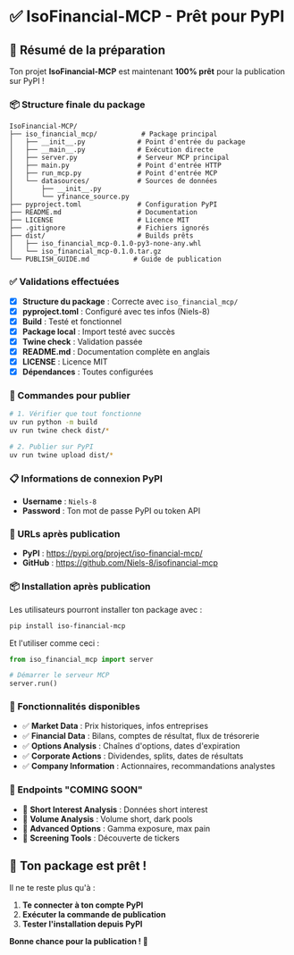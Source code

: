 # ✅ IsoFinancial-MCP - Prêt pour PyPI

## 🎯 Résumé de la préparation

Ton projet **IsoFinancial-MCP** est maintenant **100% prêt** pour la publication sur PyPI !

### 📦 Structure finale du package

```
IsoFinancial-MCP/
├── iso_financial_mcp/           # Package principal
│   ├── __init__.py             # Point d'entrée du package
│   ├── __main__.py             # Exécution directe
│   ├── server.py               # Serveur MCP principal
│   ├── main.py                 # Point d'entrée HTTP
│   ├── run_mcp.py              # Point d'entrée MCP
│   └── datasources/            # Sources de données
│       ├── __init__.py
│       └── yfinance_source.py
├── pyproject.toml              # Configuration PyPI
├── README.md                   # Documentation
├── LICENSE                     # Licence MIT
├── .gitignore                  # Fichiers ignorés
├── dist/                       # Builds prêts
│   ├── iso_financial_mcp-0.1.0-py3-none-any.whl
│   └── iso_financial_mcp-0.1.0.tar.gz
└── PUBLISH_GUIDE.md           # Guide de publication
```

### ✅ Validations effectuées

- [x] **Structure du package** : Correcte avec `iso_financial_mcp/`
- [x] **pyproject.toml** : Configuré avec tes infos (Niels-8)
- [x] **Build** : Testé et fonctionnel
- [x] **Package local** : Import testé avec succès
- [x] **Twine check** : Validation passée
- [x] **README.md** : Documentation complète en anglais
- [x] **LICENSE** : Licence MIT
- [x] **Dépendances** : Toutes configurées

### 🚀 Commandes pour publier

```bash
# 1. Vérifier que tout fonctionne
uv run python -m build
uv run twine check dist/*

# 2. Publier sur PyPI
uv run twine upload dist/*
```

### 📋 Informations de connexion PyPI

- **Username** : `Niels-8`
- **Password** : Ton mot de passe PyPI ou token API

### 🔗 URLs après publication

- **PyPI** : https://pypi.org/project/iso-financial-mcp/
- **GitHub** : https://github.com/Niels-8/isofinancial-mcp

### 📦 Installation après publication

Les utilisateurs pourront installer ton package avec :

```bash
pip install iso-financial-mcp
```

Et l'utiliser comme ceci :

```python
from iso_financial_mcp import server

# Démarrer le serveur MCP
server.run()
```

### 🎯 Fonctionnalités disponibles

- ✅ **Market Data** : Prix historiques, infos entreprises
- ✅ **Financial Data** : Bilans, comptes de résultat, flux de trésorerie
- ✅ **Options Analysis** : Chaînes d'options, dates d'expiration
- ✅ **Corporate Actions** : Dividendes, splits, dates de résultats
- ✅ **Company Information** : Actionnaires, recommandations analystes

### 🔄 Endpoints "COMING SOON"

- 🔄 **Short Interest Analysis** : Données short interest
- 🔄 **Volume Analysis** : Volume short, dark pools
- 🔄 **Advanced Options** : Gamma exposure, max pain
- 🔄 **Screening Tools** : Découverte de tickers

## 🎉 Ton package est prêt !

Il ne te reste plus qu'à :
1. **Te connecter à ton compte PyPI**
2. **Exécuter la commande de publication**
3. **Tester l'installation depuis PyPI**

**Bonne chance pour la publication ! 🚀** 